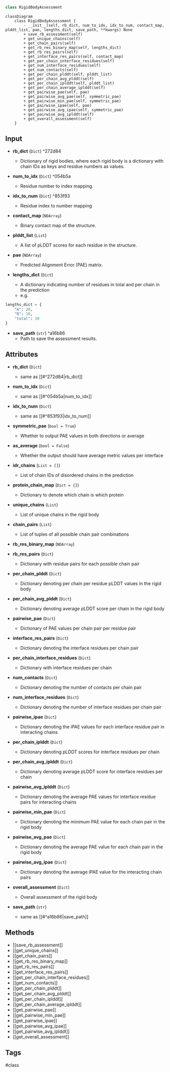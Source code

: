 ```python
class RigidBodyAssessment
```

```mermaid
classDiagram
    class RigidBodyAssessment {
        - __init__(self, rb_dict, num_to_idx, idx_to_num, contact_map, plddt_list, pae, lengths_dict, save_path, **kwargs) None
        + save_rb_assessment(self)
        + get_unique_chains(self)
        + get_chain_pairs(self)
        + get_rb_res_binary_map(self, lengths_dict)
        + get_rb_res_pairs(self)
        + get_interface_res_pairs(self, contact_map)
        + get_per_chain_interface_residues(self)
        + get_num_interface_residues(self)
        + get_num_contacts(self)
        + get_per_chain_plddt(self, plddt_list)
        + get_per_chain_avg_plddt(self)
        + get_per_chain_iplddt(self, plddt_list)
        + get_per_chain_average_iplddt(self)
        + get_pairwise_pae(self, pae)
        + get_pairwise_avg_pae(self, symmetric_pae)
        + get_pairwise_min_pae(self, symmetric_pae)
        + get_pairwise_ipae(self, pae)
        + get_pairwise_avg_ipae(self, symmetric_pae)
        + get_pairwise_avg_iplddt(self)
        + get_overall_assessment(self)
    }
```

## Input

- **rb_dict** (`Dict`) ^272d84
	- Dictionary of rigid bodies, where each rigid body is a dictionary with chain IDs as keys and residue numbers as values.

- **num_to_idx** (`Dict`) ^054b5a
	- Residue number to index mapping.

- **idx_to_num** (`Dict`) ^853f93
	- Residue index to number mapping

- **contact_map** (`NDArray`)
	- Binary contact map of the structure.

- **plddt_list** (`List`)
	- A list of pLDDT scores for each residue in the structure.

- **pae** (`NDArray`)
	- Predicted Alignment Error (PAE) matrix.

- **lengths_dict** (`Dict`)
	- A dictionary indicating number of residues in total and per chain in the prediction
	- e.g.
```python
lengths_dict = {
	"A": 20,
	"B": 10,
	"total": 30
}
```

- **save_path** (`str`) ^a16b86
	- Path to save the assessment results.

## Attributes

- **rb_dict** (`Dict`)
	- same as [[#^272d84|rb_dict]]

- **num_to_idx** (`Dict`)
	- same as [[#^054b5a|num_to_idx]]

- **idx_to_num** (`Dict`)
	- same as [[#^853f93|idx_to_num]]

- **symmetric_pae** (`bool = True`)
	- Whether to output PAE values in both directions or average

- **as_average** (`bool = False`)
	- Whether the output should have average metric values per interface

- **idr_chains** (`List = []`)
	- List of chain IDs of disordered chains in the prediction

- **protein_chain_map** (`Dict = {}`)
	- Dictionary to denote which chain is which protein

- **unique_chains** (`List`)
	- List of unique chains in the rigid body

- **chain_pairs** (`List`)
	- List of tuples of all possible chain pair combinations

- **rb_res_binary_map** (`NDArray`)

- **rb_res_pairs** (`Dict`)
	- Dictionary with residue pairs for each possible chain pair

- **per_chain_plddt** (`Dict`)
	- Dictionary denoting per chain per residue pLDDT values in the rigid body

- **per_chain_avg_plddt** (`Dict`)
	- Dictionary denoting average pLDDT score per chain in the rigid body

- **pairwise_pae** (`Dict`)
	- Dictionary of PAE values per chain pair per residue pair

- **interface_res_pairs** (`Dict`)
	- Dictionary denoting the interface residues per chain pair

- **per_chain_interface_residues** (`Dict`)
	- Dictionary with interface residues per chain

- **num_contacts** (`Dict`)
	- Dictionary denoting the number of contacts per chain pair

- **num_interface_residues** (`Dict`)
	- Dictionary denoting the number of interface residues per chain pair

- **pairwise_ipae** (`Dict`)
	- Dictionary denoting the iPAE values for each interface residue pair in interacting chains

- **per_chain_iplddt** (`Dict`)
	- Dictionary denoting pLDDT scores for interface residues per chain

- **per_chain_avg_iplddt** (`Dict`)
	- Dictionary denoting average pLDDT score for interface residues per chain

- **pairwise_avg_iplddt** (`Dict`)
	- Dictionary denoting the average PAE values for interface residue pairs for interacting chains

- **pairwise_min_pae** (`Dict`)
	- Dictionary denoting the minimum PAE value for each chain pair in the rigid body

- **pairwise_avg_pae** (`Dict`)
	- Dictionary denoting the average PAE value for each chain pair in the rigid body

- **pairwise_avg_ipae** (`Dict`)
	- Dictionary denoting the average iPAE value for the interacting chain pairs

- **overall_assessment** (`Dict`)
	- Overall assessment of the rigid body

- **save_path** (`str`)
	- same as [[#^a16b86|save_path]]

## Methods

- [[save_rb_assessment]]
- [[get_unique_chains]]
- [[get_chain_pairs]]
- [[get_rb_res_binary_map]]
- [[get_rb_res_pairs]]
- [[get_interface_res_pairs]]
- [[get_per_chain_interface_residues]]
- [[get_num_contacts]]
- [[get_per_chain_plddt]]
- [[get_per_chain_avg_plddt]]
- [[get_per_chain_iplddt]]
- [[get_per_chain_average_iplddt]]
- [[get_pairwise_pae]]
- [[get_pairwise_min_pae]]
- [[get_pairwise_ipae]]
- [[get_pairwise_avg_ipae]]
- [[get_pairwise_avg_iplddt]]
- [[get_overall_assessment]]

## Tags
#class 